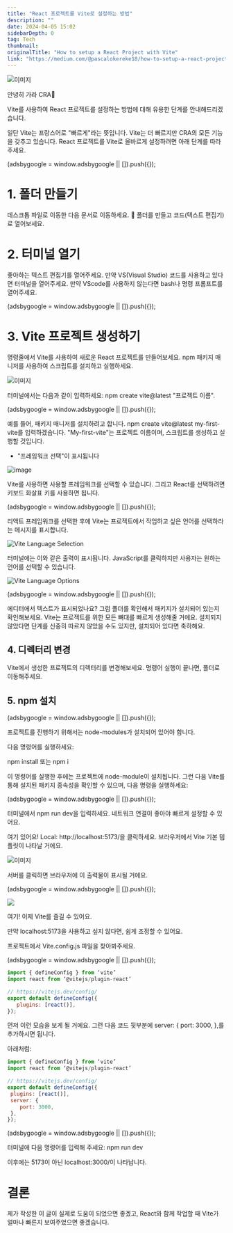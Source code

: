 ```yaml
---
title: "React 프로젝트를 Vite로 설정하는 방법"
description: ""
date: 2024-04-05 15:02
sidebarDepth: 0
tag: Tech
thumbnail: 
originalTitle: "How to setup a React Project with Vite"
link: "https://medium.com/@pascalokereke18/how-to-setup-a-react-project-with-vite-6c2130d3bce"
---
```



![이미지](./img/HowtosetupaReactProjectwithVite_0.png)

안녕히 가라 CRA👋

Vite를 사용하여 React 프로젝트를 설정하는 방법에 대해 유용한 단계를 안내해드리겠습니다.

일단 Vite는 프랑스어로 "빠르게"라는 뜻입니다. Vite는 더 빠르지만 CRA의 모든 기능을 갖추고 있습니다. React 프로젝트를 Vite로 올바르게 설정하려면 아래 단계를 따라주세요.

<!-- ui-log 수평형 -->
<ins class="adsbygoogle"
  style="display:block"
  data-ad-client="ca-pub-4877378276818686"
  data-ad-slot="9743150776"
  data-ad-format="auto"
  data-full-width-responsive="true"></ins>
<component is="script">
(adsbygoogle = window.adsbygoogle || []).push({});
</component>

# 1. 폴더 만들기

데스크톱 파일로 이동한 다음 문서로 이동하세요. 📁 폴더를 만들고 코드(텍스트 편집기)로 열어보세요.

# 2. 터미널 열기

좋아하는 텍스트 편집기를 열어주세요. 만약 VS(Visual Studio) 코드를 사용하고 있다면 터미널을 열어주세요. 만약 VScode를 사용하지 않는다면 bash나 명령 프롬프트를 열어주세요.

<!-- ui-log 수평형 -->
<ins class="adsbygoogle"
  style="display:block"
  data-ad-client="ca-pub-4877378276818686"
  data-ad-slot="9743150776"
  data-ad-format="auto"
  data-full-width-responsive="true"></ins>
<component is="script">
(adsbygoogle = window.adsbygoogle || []).push({});
</component>

# 3. Vite 프로젝트 생성하기

명령줄에서 Vite를 사용하여 새로운 React 프로젝트를 만들어보세요. npm 패키지 매니저를 사용하여 스크립트를 설치하고 실행하세요.

![이미지](./img/HowtosetupaReactProjectwithVite_1.png)

터미널에서는 다음과 같이 입력하세요: npm create vite@latest "프로젝트 이름".

<!-- ui-log 수평형 -->
<ins class="adsbygoogle"
  style="display:block"
  data-ad-client="ca-pub-4877378276818686"
  data-ad-slot="9743150776"
  data-ad-format="auto"
  data-full-width-responsive="true"></ins>
<component is="script">
(adsbygoogle = window.adsbygoogle || []).push({});
</component>

예를 들어, 패키지 매니저를 설치하려고 합니다. npm create vite@latest my-first-vite를 입력하겠습니다. "My-first-vite"는 프로젝트 이름이며, 스크립트를 생성하고 실행할 것입니다.

- "프레임워크 선택"이 표시됩니다

![image](./img/HowtosetupaReactProjectwithVite_2.png)

Vite를 사용하면 사용할 프레임워크를 선택할 수 있습니다. 그리고 React를 선택하려면 키보드 화살표 키를 사용하면 됩니다.

<!-- ui-log 수평형 -->
<ins class="adsbygoogle"
  style="display:block"
  data-ad-client="ca-pub-4877378276818686"
  data-ad-slot="9743150776"
  data-ad-format="auto"
  data-full-width-responsive="true"></ins>
<component is="script">
(adsbygoogle = window.adsbygoogle || []).push({});
</component>

리액트 프레임워크를 선택한 후에 Vite는 프로젝트에서 작업하고 싶은 언어를 선택하라는 메시지를 표시합니다.

![Vite Language Selection](./img/HowtosetupaReactProjectwithVite_3.png)

터미널에는 이와 같은 출력이 표시됩니다. JavaScript를 클릭하지만 사용자는 원하는 언어를 선택할 수 있습니다.

![Vite Language Options](./img/HowtosetupaReactProjectwithVite_4.png)

<!-- ui-log 수평형 -->
<ins class="adsbygoogle"
  style="display:block"
  data-ad-client="ca-pub-4877378276818686"
  data-ad-slot="9743150776"
  data-ad-format="auto"
  data-full-width-responsive="true"></ins>
<component is="script">
(adsbygoogle = window.adsbygoogle || []).push({});
</component>

에디터에서 텍스트가 표시되었나요? 그럼 폴더를 확인해서 패키지가 설치되어 있는지 확인해보세요. Vite는 프로젝트를 위한 모든 뼈대를 빠르게 생성해줄 거에요. 설치되지 않았다면 단계를 신중히 따르지 않았을 수도 있지만, 설치되어 있다면 축하해요.

## 4. 디렉터리 변경

Vite에서 생성한 프로젝트의 디렉터리를 변경해보세요. 명령어 실행이 끝나면, 폴더로 이동해주세요.

## 5. npm 설치

<!-- ui-log 수평형 -->
<ins class="adsbygoogle"
  style="display:block"
  data-ad-client="ca-pub-4877378276818686"
  data-ad-slot="9743150776"
  data-ad-format="auto"
  data-full-width-responsive="true"></ins>
<component is="script">
(adsbygoogle = window.adsbygoogle || []).push({});
</component>

프로젝트를 진행하기 위해서는 node-modules가 설치되어 있어야 합니다.

다음 명령어를 실행하세요:

npm install 또는 npm i

이 명령어를 실행한 후에는 프로젝트에 node-module이 설치됩니다. 그런 다음 Vite를 통해 설치된 패키지 종속성을 확인할 수 있으며, 다음 명령을 실행하세요:

<!-- ui-log 수평형 -->
<ins class="adsbygoogle"
  style="display:block"
  data-ad-client="ca-pub-4877378276818686"
  data-ad-slot="9743150776"
  data-ad-format="auto"
  data-full-width-responsive="true"></ins>
<component is="script">
(adsbygoogle = window.adsbygoogle || []).push({});
</component>

터미널에서 npm run dev을 입력하세요. 네트워크 연결이 좋아야 빠르게 설정할 수 있어요.

여기 있어요! Local: http://localhost:5173/을 클릭하세요. 브라우저에서 Vite 기본 템플릿이 나타날 거에요.

![이미지](./img/HowtosetupaReactProjectwithVite_5.png)

서버를 클릭하면 브라우저에 이 출력물이 표시될 거에요.

<!-- ui-log 수평형 -->
<ins class="adsbygoogle"
  style="display:block"
  data-ad-client="ca-pub-4877378276818686"
  data-ad-slot="9743150776"
  data-ad-format="auto"
  data-full-width-responsive="true"></ins>
<component is="script">
(adsbygoogle = window.adsbygoogle || []).push({});
</component>

<img src="./img/HowtosetupaReactProjectwithVite_6.png" />

여기! 이제 Vite를 즐길 수 있어요.

만약 localhost:5173을 사용하고 싶지 않다면, 쉽게 조정할 수 있어요.

프로젝트에서 Vite.config.js 파일을 찾아봐주세요.

<!-- ui-log 수평형 -->
<ins class="adsbygoogle"
  style="display:block"
  data-ad-client="ca-pub-4877378276818686"
  data-ad-slot="9743150776"
  data-ad-format="auto"
  data-full-width-responsive="true"></ins>
<component is="script">
(adsbygoogle = window.adsbygoogle || []).push({});
</component>

```js
import { defineConfig } from ‘vite’
import react from ‘@vitejs/plugin-react’

// https://vitejs.dev/config/
export default defineConfig({
   plugins: [react()],
});
```

먼저 이런 모습을 보게 될 거에요. 그런 다음 코드 뒷부분에 server: { port: 3000, },를 추가하시면 됩니다.

아래처럼:

```js
import { defineConfig } from ‘vite’
import react from ‘@vitejs/plugin-react’

// https://vitejs.dev/config/
export default defineConfig({
 plugins: [react()],
 server: {
    port: 3000,
 },
});
```

<!-- ui-log 수평형 -->
<ins class="adsbygoogle"
  style="display:block"
  data-ad-client="ca-pub-4877378276818686"
  data-ad-slot="9743150776"
  data-ad-format="auto"
  data-full-width-responsive="true"></ins>
<component is="script">
(adsbygoogle = window.adsbygoogle || []).push({});
</component>

터미널에 다음 명령어를 입력해 주세요: npm run dev

이후에는 5173이 아닌 localhost:3000/이 나타납니다.

# 결론

제가 작성한 이 글이 실제로 도움이 되었으면 좋겠고, React와 함께 작업할 때 Vite가 얼마나 빠른지 보여주었으면 좋겠습니다.